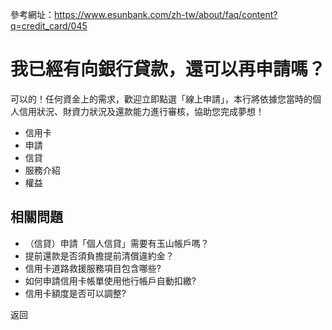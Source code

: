 參考網址：https://www.esunbank.com/zh-tw/about/faq/content?q=credit_card/045

# 我已經有向銀行貸款，還可以再申請嗎？

可以的！任何資金上的需求，歡迎立即點選「線上申請」，本行將依據您當時的個人信用狀況、財資力狀況及還款能力進行審核，協助您完成夢想！

  * 信用卡
  * 申請
  * 信貸
  * 服務介紹
  * 權益

## 相關問題

  * （信貸）申請「個人信貸」需要有玉山帳戶嗎？ 
  * 提前還款是否須負擔提前清償違約金？ 
  * 信用卡道路救援服務項目包含哪些? 
  * 如何申請信用卡帳單使用他行帳戶自動扣繳? 
  * 信用卡額度是否可以調整? 

返回

